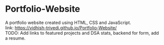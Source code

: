 # Portfolio-Website
A portfolio website created using HTML, CSS and JavaScript.  
link: https://vidhish-trivedi.github.io/Portfolio-Website/  
TODO: Add links to featured projects and DSA stats, backend for form, add a resume.
